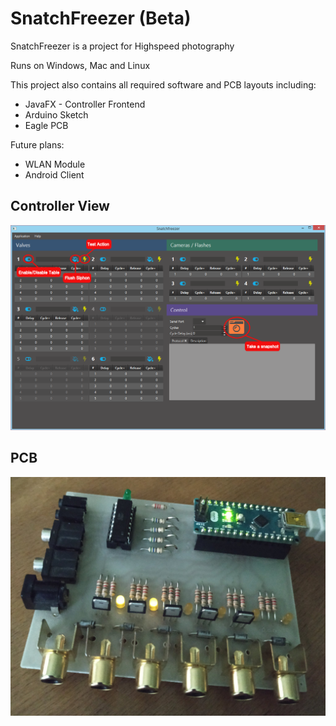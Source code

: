 # SnatchFreezer (Beta)
SnatchFreezer is a project for Highspeed photography

Runs on Windows, Mac and Linux

This project also contains all required software and PCB layouts including:
- JavaFX - Controller Frontend
- Arduino Sketch
- Eagle PCB

Future plans:
- WLAN Module
- Android Client


## Controller View
![screenshot1](https://github.com/guidobonerz/snatchfreezer/blob/develop/docs/ControllerView.png)

## PCB
![screenshot1](https://github.com/guidobonerz/snatchfreezer/blob/develop/docs/pcb.jpg)
